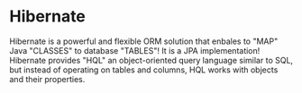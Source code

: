 # Hibernate
Hibernate is a powerful and flexible ORM solution that enbales to "MAP" Java "CLASSES" to database "TABLES"! It is a JPA implementation!
Hibernate provides "HQL" an object-oriented query language similar to SQL, but instead of operating on tables and columns, HQL works with objects and their properties.
